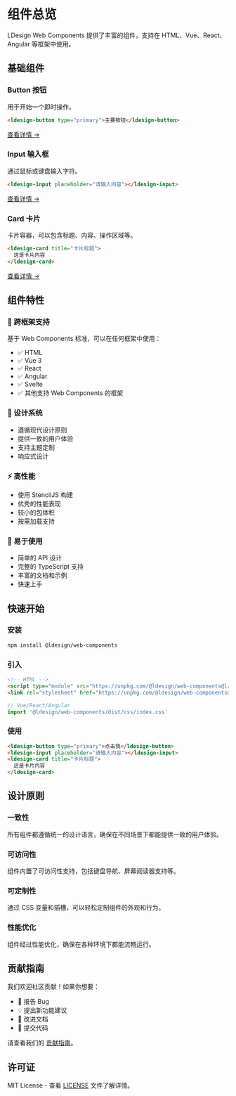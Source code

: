 # 组件总览

LDesign Web Components 提供了丰富的组件，支持在 HTML、Vue、React、Angular 等框架中使用。

## 基础组件

### Button 按钮
用于开始一个即时操作。

```html
<ldesign-button type="primary">主要按钮</ldesign-button>
```

[查看详情 →](/components/button)

### Input 输入框
通过鼠标或键盘输入字符。

```html
<ldesign-input placeholder="请输入内容"></ldesign-input>
```

[查看详情 →](/components/input)

### Card 卡片
卡片容器，可以包含标题、内容、操作区域等。

```html
<ldesign-card title="卡片标题">
  这是卡片内容
</ldesign-card>
```

[查看详情 →](/components/card)

## 组件特性

### 🚀 跨框架支持
基于 Web Components 标准，可以在任何框架中使用：
- ✅ HTML
- ✅ Vue 3
- ✅ React
- ✅ Angular
- ✅ Svelte
- ✅ 其他支持 Web Components 的框架

### 🎨 设计系统
- 遵循现代设计原则
- 提供一致的用户体验
- 支持主题定制
- 响应式设计

### ⚡ 高性能
- 使用 StencilJS 构建
- 优秀的性能表现
- 较小的包体积
- 按需加载支持

### 🔧 易于使用
- 简单的 API 设计
- 完整的 TypeScript 支持
- 丰富的文档和示例
- 快速上手

## 快速开始

### 安装

```bash
npm install @ldesign/web-components
```

### 引入

```html
<!-- HTML -->
<script type="module" src="https://unpkg.com/@ldesign/web-components@latest/dist/ldesign/ldesign.esm.js"></script>
<link rel="stylesheet" href="https://unpkg.com/@ldesign/web-components@latest/dist/css/index.css">
```

```typescript
// Vue/React/Angular
import '@ldesign/web-components/dist/css/index.css'
```

### 使用

```html
<ldesign-button type="primary">点击我</ldesign-button>
<ldesign-input placeholder="请输入内容"></ldesign-input>
<ldesign-card title="卡片标题">
  这是卡片内容
</ldesign-card>
```

## 设计原则

### 一致性
所有组件都遵循统一的设计语言，确保在不同场景下都能提供一致的用户体验。

### 可访问性
组件内置了可访问性支持，包括键盘导航、屏幕阅读器支持等。

### 可定制性
通过 CSS 变量和插槽，可以轻松定制组件的外观和行为。

### 性能优化
组件经过性能优化，确保在各种环境下都能流畅运行。

## 贡献指南

我们欢迎社区贡献！如果你想要：

- 🐛 报告 Bug
- 💡 提出新功能建议
- 📝 改进文档
- 🔧 提交代码

请查看我们的 [贡献指南](https://github.com/ldesign/ldesign/blob/main/CONTRIBUTING.md)。

## 许可证

MIT License - 查看 [LICENSE](https://github.com/ldesign/ldesign/blob/main/LICENSE) 文件了解详情。


